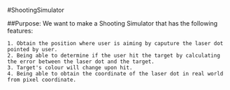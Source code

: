 #ShootingSimulator

##Purpose:
    We want to make a Shooting Simulator that has the following features:
    
    1. Obtain the position where user is aiming by caputure the laser dot pointed by user.
    2. Being able to determine if the user hit the target by calculating the error between the laser dot and the target.
    3. Target's colour will change upon hit.
    4. Being able to obtain the coordinate of the laser dot in real world from pixel coordinate.
